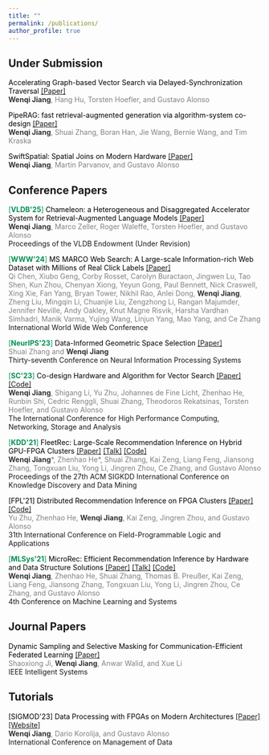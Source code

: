 ```yaml
---
title: ""
permalink: /publications/
author_profile: true
---
```

## Under Submission


<span style="color:black">Accelerating Graph-based Vector Search via Delayed-Synchronization Traversal</span> [[Paper]](https://arxiv.org/abs/2406.12385)<br>
<span style="color:grey"><span style="color:rgb(50,50,50)"><b>Wenqi Jiang</b></span>, Hang Hu, Torsten Hoefler, and Gustavo Alonso</span><br>




<span style="color:black">PipeRAG: fast retrieval-augmented generation via algorithm-system co-design</span> [[Paper]](https://arxiv.org/abs/2403.05676)<br>
<span style="color:grey"><span style="color:rgb(50,50,50)"><b>Wenqi Jiang</b></span>, Shuai Zhang, Boran Han, Jie Wang, Bernie Wang, and Tim Kraska</span><br>




<span style="color:black">SwiftSpatial: Spatial Joins on Modern Hardware</span> [[Paper]](https://arxiv.org/pdf/2309.16520.pdf)<br>
<span style="color:grey"><span style="color:rgb(50,50,50)"><b>Wenqi Jiang</b></span>, Martin Parvanov, and Gustavo Alonso</span><br>


## Conference Papers


<span style="color:#009051"> [<b>VLDB'25</b>]</span> <span style="color:black">Chameleon: a Heterogeneous and Disaggregated Accelerator System for Retrieval-Augmented Language Models</span> [[Paper]](https://arxiv.org/abs/2310.09949)<br>
<span style="color:grey"><span style="color:rgb(50,50,50)"><b>Wenqi Jiang</b></span>, Marco Zeller, Roger Waleffe, Torsten Hoefler, and Gustavo Alonso</span><br>
Proceedings of the VLDB Endowment (Under Revision)<br>




<span style="color:#009051"> [<b>WWW'24</b>]</span> <span style="color:black">MS MARCO Web Search: A Large-scale Information-rich Web Dataset with Millions of Real Click Labels</span> [[Paper]](https://arxiv.org/abs/2310.09949)<br>
<span style="color:grey">Qi Chen, Xiubo Geng, Corby Rosset, Carolyn Buractaon, Jingwen Lu, Tao Shen, Kun Zhou, Chenyan Xiong, Yeyun Gong, Paul Bennett, Nick Craswell, Xing Xie, Fan Yang, Bryan Tower, Nikhil Rao, Anlei Dong, <span style="color:rgb(50,50,50)"><b>Wenqi Jiang</b></span>, Zheng Liu, Mingqin Li, Chuanjie Liu, Zengzhong Li, Rangan Majumder, Jennifer Neville, Andy Oakley, Knut Magne Risvik, Harsha Vardhan Simhadri, Manik Varma, Yujing Wang, Linjun Yang, Mao Yang, and Ce Zhang</span><br>
International World Wide Web Conference<br>




<span style="color:#009051"> [<b>NeurIPS'23</b>]</span> <span style="color:black">Data-Informed Geometric Space Selection</span> [[Paper]](https://proceedings.neurips.cc/paper_files/paper/2023/file/486ff0b164cf92b0255fe39863bcf99e-Paper-Conference.pdf)<br>
<span style="color:grey">Shuai Zhang and <span style="color:rgb(50,50,50)"><b>Wenqi Jiang</b></span></span><br>
Thirty-seventh Conference on Neural Information Processing Systems<br>




<span style="color:#009051"> [<b>SC'23</b>]</span> <span style="color:black">Co-design Hardware and Algorithm for Vector Search</span> [[Paper]](https://arxiv.org/pdf/2306.11182.pdf) [[Code]](https://github.com/WenqiJiang/SC-ANN-FPGA)<br>
<span style="color:grey"><span style="color:rgb(50,50,50)"><b>Wenqi Jiang</b></span>, Shigang Li, Yu Zhu, Johannes de Fine Licht, Zhenhao He, Runbin Shi, Cedric Renggli, Shuai Zhang, Theodoros Rekatsinas, Torsten Hoefler, and Gustavo Alonso</span><br>
The International Conference for High Performance Computing, Networking, Storage and Analysis<br>




<span style="color:#009051"> [<b>KDD'21</b>]</span> <span style="color:black">FleetRec: Large-Scale Recommendation Inference on Hybrid GPU-FPGA Clusters</span> [[Paper]](https://dl.acm.org/doi/abs/10.1145/3447548.3467139?casa_token=KETIiL8HG6oAAAAA:rOygoffuHx-V_HjsNReM1ErnbH1AsOt6EJgp8odg7fUJHWhFb1c82hY0D4U8PoZf7G9TOP8QMToG2A) [[Talk]](https://www.youtube.com/watch?v=7LL-6jPR-l4&t=2s) [[Code]](https://github.com/fpgasystems/GPU-FPGA-Recommendation-System)<br>
<span style="color:grey"><span style="color:rgb(50,50,50)"><b>Wenqi Jiang</b></span>\*, Zhenhao He\*, Shuai Zhang, Kai Zeng, Liang Feng, Jiansong Zhang, Tongxuan Liu, Yong Li, Jingren Zhou, Ce Zhang, and Gustavo Alonso</span><br>
Proceedings of the 27th ACM SIGKDD International Conference on Knowledge Discovery and Data Mining<br>




<span style="color:black"> [FPL'21]</span> <span style="color:black">Distributed Recommendation Inference on FPGA Clusters</span> [[Paper]](https://ieeexplore.ieee.org/abstract/document/9556456?casa_token=i6-KNe_mgqQAAAAA:XVVQqTyccq7JC8hKFzoVbkwvpdTm544dKUPoEJEa13erbeNJc0WyqkLmgwIwscVQ8nQcYGx15JI) [[Code]](https://github.com/fpgasystems/Distributed_Recommendation_Inference_on_FPGA_Clusters)<br>
<span style="color:grey">Yu Zhu, Zhenhao He, <span style="color:rgb(50,50,50)"><b>Wenqi Jiang</b></span>, Kai Zeng, Jingren Zhou, and Gustavo Alonso</span><br>
31th International Conference on Field-Programmable Logic and Applications<br>




<span style="color:#009051"> [<b>MLSys'21</b>]</span> <span style="color:black">MicroRec: Efficient Recommendation Inference by Hardware and Data Structure Solutions</span> [[Paper]](https://proceedings.mlsys.org/paper_files/paper/2021/hash/9e9a5486cb2f8e44d5b5fedd2a9e5fcd-Abstract.html) [[Talk]](https://www.youtube.com/watch?v=SJ0ze3p0GzU) [[Code]](https://github.com/fpgasystems/FPGA-Recommendation-Accelerator)<br>
<span style="color:grey"><span style="color:rgb(50,50,50)"><b>Wenqi Jiang</b></span>, Zhenhao He, Shuai Zhang, Thomas B. Preußer, Kai Zeng, Liang Feng, Jiansong Zhang, Tongxuan Liu, Yong Li, Jingren Zhou, Ce Zhang, and Gustavo Alonso</span><br>
4th Conference on Machine Learning and Systems<br>


## Journal Papers


<span style="color:black">Dynamic Sampling and Selective Masking for Communication-Efficient Federated Learning</span> [[Paper]](https://ieeexplore.ieee.org/abstract/document/9546691)<br>
<span style="color:grey">Shaoxiong Ji, <span style="color:rgb(50,50,50)"><b>Wenqi Jiang</b></span>, Anwar Walid, and Xue Li</span><br>
IEEE Intelligent Systems<br>


## Tutorials


<span style="color:black"> [SIGMOD'23]</span> <span style="color:black">Data Processing with FPGAs on Modern Architectures</span> [[Paper]](https://dl.acm.org/doi/pdf/10.1145/3555041.3589410?casa_token=VwR_uiM-hLgAAAAA:sDCBaEV-PwKO07yGNkngnVlxywHnp61rkL4M7aFE8FlIC5RXgoBkAWR9zV-pYHiOdRchNpOOHIi2zAE) [[Website]](https://systems.ethz.ch/research/data-processing-on-modern-hardware/hacc/sigmod-23-tutorial--data-processing-on-fpgas-with-modern-archite.html)<br>
<span style="color:grey"><span style="color:rgb(50,50,50)"><b>Wenqi Jiang</b></span>, Dario Korolija, and Gustavo Alonso</span><br>
International Conference on Management of Data<br>



